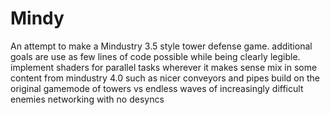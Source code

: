 # Mindy

An attempt to make a Mindustry 3.5 style tower defense game.
  additional goals are
    use as few lines of code possible while being clearly legible. 
    implement shaders for parallel tasks wherever it makes sense
    mix in some content from mindustry 4.0 such as nicer conveyors and pipes
    build on the original gamemode of towers vs endless waves of increasingly difficult enemies
    networking with no desyncs
